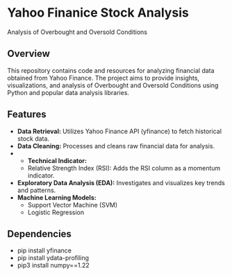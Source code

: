 # Yahoo Finanice Stock Analysis
Analysis of Overbought and Oversold Conditions

## Overview

This repository contains code and resources for analyzing financial data obtained from Yahoo Finance. The project aims to provide insights, visualizations, and analysis of Overbought and Oversold Conditions using Python and popular data analysis libraries.

## Features

- **Data Retrieval:** Utilizes Yahoo Finance API (yfinance) to fetch historical stock data.
- **Data Cleaning:** Processes and cleans raw financial data for analysis.
- - **Technical Indicator:**
  - Relative Strength Index (RSI): Adds the RSI column as a momentum indicator.
- **Exploratory Data Analysis (EDA):** Investigates and visualizes key trends and patterns.
- **Machine Learning Models:**
  - Support Vector Machine (SVM)
  - Logistic Regression


## Dependencies
- pip install yfinance
- pip install ydata-profiling
- pip3 install numpy==1.22
